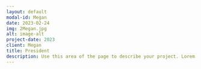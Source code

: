 ```yaml
---
layout: default
modal-id: Megan
date: 2023-02-24
img: 2Megan.jpg
alt: image-alt
project-date: 2023
client: Megan
title: President
description: Use this area of the page to describe your project. Lorem ipsum dolor sit amet, consectetur adipisicing elit. Mollitia neque assumenda ipsam nihil, molestias magnam, recusandae quos quis inventore quisquam velit asperiores, vitae? Reprehenderit soluta, eos quod consequuntur itaque. Nam.
---
```

